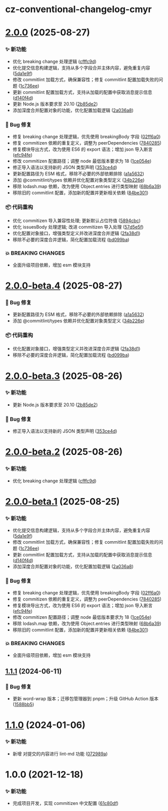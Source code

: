 # cz-conventional-changelog-cmyr

# [2.0.0](https://github.com/CaoMeiYouRen/cz-conventional-changelog-cmyr/compare/v1.1.1...v2.0.0) (2025-08-27)


### ✨ 新功能

* 优化 breaking change 处理逻辑 ([cfffc9d](https://github.com/CaoMeiYouRen/cz-conventional-changelog-cmyr/commit/cfffc9d))
* 优化提交信息构建逻辑，支持从多个字段合并主体内容，避免重复内容 ([5da1e9f](https://github.com/CaoMeiYouRen/cz-conventional-changelog-cmyr/commit/5da1e9f))
* 修改 commitlint 加载方式，确保兼容性；修复 commitlint 配置加载失败的问题 ([1c736ee](https://github.com/CaoMeiYouRen/cz-conventional-changelog-cmyr/commit/1c736ee))
* 更新 commitlint 配置加载方式，支持从加载的配置中获取消息提示信息 ([d140f4d](https://github.com/CaoMeiYouRen/cz-conventional-changelog-cmyr/commit/d140f4d))
* 更新 Node.js 版本要求至 20.10 ([2b85de2](https://github.com/CaoMeiYouRen/cz-conventional-changelog-cmyr/commit/2b85de2))
* 添加深度合并配置对象的功能，优化配置加载逻辑 ([2a036a8](https://github.com/CaoMeiYouRen/cz-conventional-changelog-cmyr/commit/2a036a8))


### 🐛 Bug 修复

* 修复 breaking change 处理逻辑，优先使用 breakingBody 字段 ([02ff6a0](https://github.com/CaoMeiYouRen/cz-conventional-changelog-cmyr/commit/02ff6a0))
* 修复 commitizen 依赖的重复定义，调整为 peerDependencies ([7840285](https://github.com/CaoMeiYouRen/cz-conventional-changelog-cmyr/commit/7840285))
* 修复模块导出方式，改为使用 ES6 的 export 语法；增加 json 导入断言 ([efc94fe](https://github.com/CaoMeiYouRen/cz-conventional-changelog-cmyr/commit/efc94fe))
* 修改 commitizen 配置路径；调整 node 最低版本要求为 18 ([1ce054e](https://github.com/CaoMeiYouRen/cz-conventional-changelog-cmyr/commit/1ce054e))
* 修正导入语法以支持新的 JSON 类型声明 ([353ce4d](https://github.com/CaoMeiYouRen/cz-conventional-changelog-cmyr/commit/353ce4d))
* 更新配置路径为 ESM 格式，移除不必要的外部依赖排除 ([a1a5632](https://github.com/CaoMeiYouRen/cz-conventional-changelog-cmyr/commit/a1a5632))
* 添加 @commitlint/types 依赖并优化配置对象类型定义 ([34b226e](https://github.com/CaoMeiYouRen/cz-conventional-changelog-cmyr/commit/34b226e))
* 移除 lodash.map 依赖，改为使用 Object.entries 进行类型映射 ([68b6a39](https://github.com/CaoMeiYouRen/cz-conventional-changelog-cmyr/commit/68b6a39))
* 移除旧的 commitlint 配置，添加新的配置并更新相关依赖 ([84be301](https://github.com/CaoMeiYouRen/cz-conventional-changelog-cmyr/commit/84be301))


### 📦 代码重构

* 优化 commitizen 导入兼容性处理; 更新默认占位符值 ([5894cbc](https://github.com/CaoMeiYouRen/cz-conventional-changelog-cmyr/commit/5894cbc))
* 优化 issuesBody 处理逻辑; 改进 commitizen 导入处理 ([57d5e5f](https://github.com/CaoMeiYouRen/cz-conventional-changelog-cmyr/commit/57d5e5f))
* 优化配置对象接口，增强类型定义并改进深度合并逻辑 ([2fa38d1](https://github.com/CaoMeiYouRen/cz-conventional-changelog-cmyr/commit/2fa38d1))
* 移除不必要的深度合并逻辑，简化配置加载流程 ([bd099ba](https://github.com/CaoMeiYouRen/cz-conventional-changelog-cmyr/commit/bd099ba))


### 💥 BREAKING CHANGES

* 全面升级项目依赖，增加 esm 模块支持

# [2.0.0-beta.4](https://github.com/CaoMeiYouRen/cz-conventional-changelog-cmyr/compare/v2.0.0-beta.3...v2.0.0-beta.4) (2025-08-27)


### 🐛 Bug 修复

* 更新配置路径为 ESM 格式，移除不必要的外部依赖排除 ([a1a5632](https://github.com/CaoMeiYouRen/cz-conventional-changelog-cmyr/commit/a1a5632))
* 添加 @commitlint/types 依赖并优化配置对象类型定义 ([34b226e](https://github.com/CaoMeiYouRen/cz-conventional-changelog-cmyr/commit/34b226e))


### 📦 代码重构

* 优化配置对象接口，增强类型定义并改进深度合并逻辑 ([2fa38d1](https://github.com/CaoMeiYouRen/cz-conventional-changelog-cmyr/commit/2fa38d1))
* 移除不必要的深度合并逻辑，简化配置加载流程 ([bd099ba](https://github.com/CaoMeiYouRen/cz-conventional-changelog-cmyr/commit/bd099ba))

# [2.0.0-beta.3](https://github.com/CaoMeiYouRen/cz-conventional-changelog-cmyr/compare/v2.0.0-beta.2...v2.0.0-beta.3) (2025-08-26)


### ✨ 新功能

* 更新 Node.js 版本要求至 20.10 ([2b85de2](https://github.com/CaoMeiYouRen/cz-conventional-changelog-cmyr/commit/2b85de2))


### 🐛 Bug 修复

* 修正导入语法以支持新的 JSON 类型声明 ([353ce4d](https://github.com/CaoMeiYouRen/cz-conventional-changelog-cmyr/commit/353ce4d))

# [2.0.0-beta.2](https://github.com/CaoMeiYouRen/cz-conventional-changelog-cmyr/compare/v2.0.0-beta.1...v2.0.0-beta.2) (2025-08-26)


### ✨ 新功能

* 优化 breaking change 处理逻辑 ([cfffc9d](https://github.com/CaoMeiYouRen/cz-conventional-changelog-cmyr/commit/cfffc9d))

# [2.0.0-beta.1](https://github.com/CaoMeiYouRen/cz-conventional-changelog-cmyr/compare/v1.1.1...v2.0.0-beta.1) (2025-08-25)


### ✨ 新功能

* 优化提交信息构建逻辑，支持从多个字段合并主体内容，避免重复内容 ([5da1e9f](https://github.com/CaoMeiYouRen/cz-conventional-changelog-cmyr/commit/5da1e9f))
* 修改 commitlint 加载方式，确保兼容性；修复 commitlint 配置加载失败的问题 ([1c736ee](https://github.com/CaoMeiYouRen/cz-conventional-changelog-cmyr/commit/1c736ee))
* 更新 commitlint 配置加载方式，支持从加载的配置中获取消息提示信息 ([d140f4d](https://github.com/CaoMeiYouRen/cz-conventional-changelog-cmyr/commit/d140f4d))
* 添加深度合并配置对象的功能，优化配置加载逻辑 ([2a036a8](https://github.com/CaoMeiYouRen/cz-conventional-changelog-cmyr/commit/2a036a8))


### 🐛 Bug 修复

* 修复 breaking change 处理逻辑，优先使用 breakingBody 字段 ([02ff6a0](https://github.com/CaoMeiYouRen/cz-conventional-changelog-cmyr/commit/02ff6a0))
* 修复 commitizen 依赖的重复定义，调整为 peerDependencies ([7840285](https://github.com/CaoMeiYouRen/cz-conventional-changelog-cmyr/commit/7840285))
* 修复模块导出方式，改为使用 ES6 的 export 语法；增加 json 导入断言 ([efc94fe](https://github.com/CaoMeiYouRen/cz-conventional-changelog-cmyr/commit/efc94fe))
* 修改 commitizen 配置路径；调整 node 最低版本要求为 18 ([1ce054e](https://github.com/CaoMeiYouRen/cz-conventional-changelog-cmyr/commit/1ce054e))
* 移除 lodash.map 依赖，改为使用 Object.entries 进行类型映射 ([68b6a39](https://github.com/CaoMeiYouRen/cz-conventional-changelog-cmyr/commit/68b6a39))
* 移除旧的 commitlint 配置，添加新的配置并更新相关依赖 ([84be301](https://github.com/CaoMeiYouRen/cz-conventional-changelog-cmyr/commit/84be301))


### 💥 BREAKING CHANGES

* 全面升级项目依赖，增加 esm 模块支持

## [1.1.1](https://github.com/CaoMeiYouRen/cz-conventional-changelog-cmyr/compare/v1.1.0...v1.1.1) (2024-06-11)


### 🐛 Bug 修复

* 更新 word-wrap 版本；迁移包管理器到 pnpm；升级 GitHub Action 版本 ([1588bb5](https://github.com/CaoMeiYouRen/cz-conventional-changelog-cmyr/commit/1588bb5))

# [1.1.0](https://github.com/CaoMeiYouRen/cz-conventional-changelog-cmyr/compare/v1.0.0...v1.1.0) (2024-01-06)


### ✨ 新功能

* 新增 对提交的内容进行 lint-md 功能 ([072989a](https://github.com/CaoMeiYouRen/cz-conventional-changelog-cmyr/commit/072989a))

# 1.0.0 (2021-12-18)


### ✨ 新功能

* 完成项目开发，实现 commitizen 中文配置 ([61c80df](https://github.com/CaoMeiYouRen/cz-conventional-changelog-cmyr/commit/61c80df))
